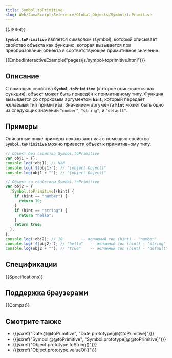 ```yaml
---
title: Symbol.toPrimitive
slug: Web/JavaScript/Reference/Global_Objects/Symbol/toPrimitive
---
```


{{JSRef}}

**`Symbol.toPrimitive`** является символом (symbol), который описывает свойство объекта как функцию, которая вызывается при преобразовании объекта в соответствующее примитивное значение.

{{EmbedInteractiveExample("pages/js/symbol-toprimitive.html")}}

## Описание

С помощью свойства **`Symbol.toPrimitive`** (которое описывается как функция), объект может быть приведён к примитивному типу. Функция вызывается со строковым аргументом **`hint`**, который передаёт желаемый тип примитива. Значением аргумента **`hint`** может быть одно из следующих значений `"number"`, `"string"`, и `"default"`.

## Примеры

Описанные ниже примеры показывают как с помощью свойства **`Symbol.toPrimitive`** можно привести объект к примитивному типу.

```js
// Объект без свойства Symbol.toPrimitive
var obj1 = {};
console.log(+obj1); // NaN
console.log(`${obj1}`); // "[object Object]"
console.log(obj1 + ""); // "[object Object]"

// Объект со свойством Symbol.toPrimitive
var obj2 = {
  [Symbol.toPrimitive](hint) {
    if (hint == "number") {
      return 10;
    }
    if (hint == "string") {
      return "hello";
    }
    return true;
  },
};
console.log(+obj2); // 10        -- желаемый тип (hint) - "number"
console.log(`${obj2}`); // "hello"   -- желаемый тип (hint) - "string"
console.log(obj2 + ""); // "true"    -- желаемый тип (hint) - "default"
```

## Спецификации

{{Specifications}}

## Поддержка браузерами

{{Compat}}

## Смотрите также

- {{jsxref("Date.@@toPrimitive", "Date.prototype[@@toPrimitive]")}}
- {{jsxref("Symbol.@@toPrimitive", "Symbol.prototype[@@toPrimitive]")}}
- {{jsxref("Object.prototype.toString()")}}
- {{jsxref("Object.prototype.valueOf()")}}
